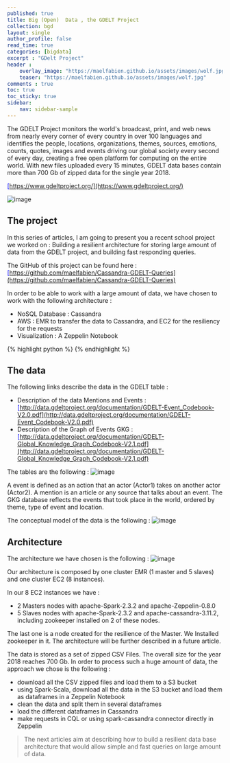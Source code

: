 ```yaml
---
published: true
title: Big (Open)  Data , the GDELT Project
collection: bgd
layout: single
author_profile: false
read_time: true
categories: [bigdata]
excerpt : "GDelt Project"
header :
    overlay_image: "https://maelfabien.github.io/assets/images/wolf.jpg"
    teaser: "https://maelfabien.github.io/assets/images/wolf.jpg"
comments : true
toc: true
toc_sticky: true
sidebar:
    nav: sidebar-sample
---
```


The GDELT Project monitors the world's broadcast, print, and web news from nearly every corner of every country in over 100 languages and identifies the people, locations, organizations, themes, sources, emotions, counts, quotes, images and events driving our global society every second of every day, creating a free open platform for computing on the entire world. With new files uploaded every 15 minutes, GDELT data bases contain more than 700 Gb of zipped data for the single year 2018.

<span style="color:blue">[https://www.gdeltproject.org/](https://www.gdeltproject.org/)</span>

![image](https://maelfabien.github.io/assets/images/header.png)

## The project

In this series of articles, I am going to present you a recent school project we worked on : Building a resilient architecture for storing large amount of data from the GDELT project, and building fast responding queries.

The GitHub of this project can be found here : <span style="color:blue">[https://github.com/maelfabien/Cassandra-GDELT-Queries](https://github.com/maelfabien/Cassandra-GDELT-Queries)</span>

In order to be able to work with a large amount of data, we have chosen to work with the following architecture :
- NoSQL Database : Cassandra
- AWS : EMR to transfer the data to Cassandra, and EC2 for the resiliency for the requests
- Visualization : A Zeppelin Notebook

{% highlight python %}
{% endhighlight %}

## The data

The following links describe the data in the GDELT table :
- Description of the data Mentions and Events : <span style="color:blue">[http://data.gdeltproject.org/documentation/GDELT-Event_Codebook-V2.0.pdf](http://data.gdeltproject.org/documentation/GDELT-Event_Codebook-V2.0.pdf)</span>
- Description of the Graph of Events GKG : <span style="color:blue">[http://data.gdeltproject.org/documentation/GDELT-Global_Knowledge_Graph_Codebook-V2.1.pdf](http://data.gdeltproject.org/documentation/GDELT-Global_Knowledge_Graph_Codebook-V2.1.pdf)</span>

The tables are the following :
![image](https://maelfabien.github.io/assets/images/data.png)

A event is defined as an action that an actor (Actor1) takes on another actor (Actor2). A mention is an article or any source that talks about an event. The GKG database reflects the events that took place in the world, ordered by theme, type of event and location.

The conceptual model of the data is the following : 
![image](https://maelfabien.github.io/assets/images/concept.png)

## Architecture

The architecture we have chosen is the following : 
![image](https://maelfabien.github.io/assets/images/archi.png)

Our architecture is composed by one cluster EMR (1 master and 5 slaves) and one cluster EC2 (8 instances).

In our 8 EC2 instances we have :
- 2 Masters nodes with apache-Spark-2.3.2 and apache-Zeppelin-0.8.0
- 5 Slaves nodes with apache-Spark-2.3.2 and apache-cassandra-3.11.2, including zookeeper installed on 2 of these nodes.

The last one is a node created for the resilience of the Master. We Installed zookeeper in it. The architecture will be further described in a future article.

The data is stored as a set of zipped CSV Files. The overall size for the year 2018 reaches 700 Gb. In order to process such a huge amount of data, the approach we chose is the following :
- download all the CSV zipped files and load them to a S3 bucket
- using Spark-Scala, download all the data in the S3 bucket and load them as dataframes in a Zeppelin Notebook
- clean the data and split them in several dataframes
- load the different dataframes in Cassandra
- make requests in CQL or using spark-cassandra connector directly in Zeppelin

> The next articles aim at describing how to build a resilient data base architecture that would allow simple and fast queries on large amount of data.
